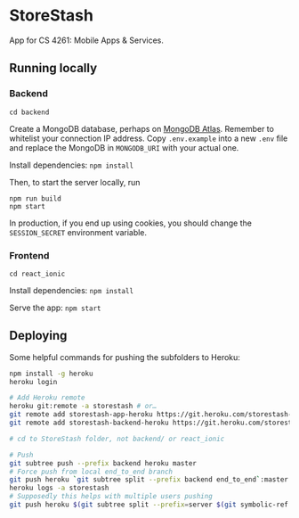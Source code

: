 # StoreStash

App for CS 4261: Mobile Apps & Services.

## Running locally

### Backend

`cd backend`

Create a MongoDB database, perhaps on [MongoDB Atlas](https://www.mongodb.com/cloud/atlas). Remember to whitelist your connection IP address. Copy `.env.example` into a new `.env` file and replace the MongoDB <password> in `MONGODB_URI` with your actual one.

Install dependencies: `npm install`

Then, to start the server locally, run

```
npm run build
npm start
```

In production, if you end up using cookies, you should change the `SESSION_SECRET` environment variable.

### Frontend

`cd react_ionic`

Install dependencies: `npm install`

Serve the app: `npm start`

## Deploying

Some helpful commands for pushing the subfolders to Heroku:

```bash
npm install -g heroku
heroku login

# Add Heroku remote
heroku git:remote -a storestash # or…
git remote add storestash-app-heroku https://git.heroku.com/storestash-app.git
git remote add storestash-backend-heroku https://git.heroku.com/storestash.git

# cd to StoreStash folder, not backend/ or react_ionic

# Push
git subtree push --prefix backend heroku master
# Force push from local end_to_end branch
git push heroku `git subtree split --prefix backend end_to_end`:master --force
heroku logs -a storestash
# Supposedly this helps with multiple users pushing
git push heroku $(git subtree split --prefix=server $(git symbolic-ref --short -q HEAD)):master --force
```